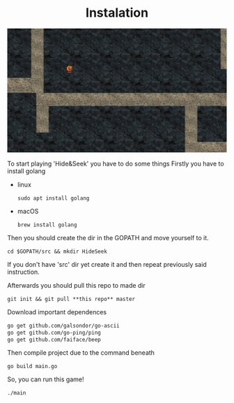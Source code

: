# <center>Instalation</center>

!["preview"](preview.png)

To start playing 'Hide&Seek' you have to do some things
Firstly you have to install golang

- linux 
    ```
    sudo apt install golang
    ```
- macOS
    ```
    brew install golang
    ```

Then you should create the dir in the GOPATH and move yourself to it.
```
cd $GOPATH/src && mkdir HideSeek
```

If you don't have 'src' dir yet create it and then repeat previously said instruction.

Afterwards you should pull this repo to made dir
```
git init && git pull **this repo** master
```

Download important dependences 
```
go get github.com/galsondor/go-ascii
go get github.com/go-ping/ping
go get github.com/faiface/beep
```

Then compile project due to the command beneath
```
go build main.go
```
So, you can run this game!
```
./main
```
